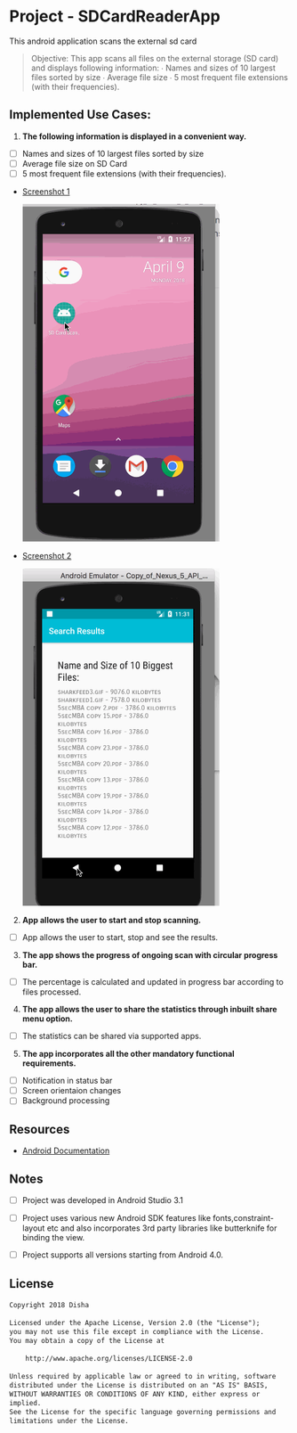 # Project - SDCardReaderApp
This android application scans the external sd card 

> Objective: This app scans all files on the external storage (SD card) and displays following information:
∙ Names and sizes of 10 largest files sorted by size
∙ Average file size
∙ 5 most frequent file extensions (with their frequencies).

## Implemented Use Cases:

1. **The following information is displayed in a convenient way.**
  - [ ] Names and sizes of 10 largest files sorted by size
  - [ ] Average file size on SD Card
  - [ ] 5 most frequent file extensions (with their frequencies).
  - [Screenshot 1](./SDCard1.gif)
  
  
    ![Alt text](./SDCard1.gif?raw=true "Title")
  - [Screenshot 2](./SDCard2.gif)
  
  
    ![Alt text](./SDCard2.gif?raw=true "Title")
2. **App allows the user to start and stop scanning.**
  - [ ] App allows the user to start, stop and see the results.
3. **The app shows the progress of ongoing scan with circular progress bar.**
  - [ ] The percentage is calculated and updated in progress bar according to files processed.
4. **The app allows the user to share the statistics through inbuilt share menu option.**
  - [ ] The statistics can be shared via supported apps.
5. **The app incorporates all the other mandatory functional requirements.**
  - [ ] Notification in status bar
  - [ ] Screen orientaion changes
  - [ ] Background processing
  
## Resources

- [Android Documentation ](https://developer.android.com/index.html)

## Notes
  - [ ] Project was developed in Android Studio 3.1
  - [ ] Project uses various new Android SDK features like fonts,constraint-layout etc and also incorporates 3rd party libraries like butterknife for binding the view.
  - [ ] Project supports all versions starting from Android 4.0.


## License

    Copyright 2018 Disha

    Licensed under the Apache License, Version 2.0 (the "License");
    you may not use this file except in compliance with the License.
    You may obtain a copy of the License at

        http://www.apache.org/licenses/LICENSE-2.0

    Unless required by applicable law or agreed to in writing, software
    distributed under the License is distributed on an "AS IS" BASIS,
    WITHOUT WARRANTIES OR CONDITIONS OF ANY KIND, either express or implied.
    See the License for the specific language governing permissions and
    limitations under the License.
